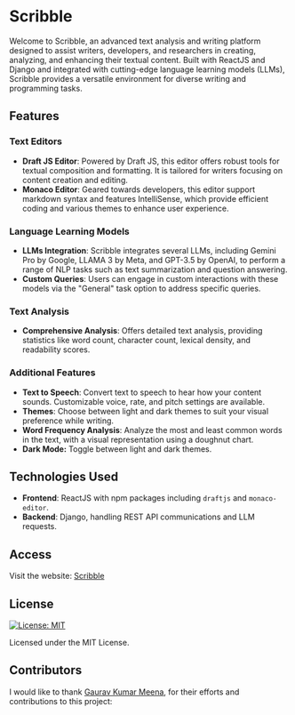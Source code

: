 # Scribble

Welcome to Scribble, an advanced text analysis and writing platform designed to assist writers, developers, and researchers in creating, analyzing, and enhancing their textual content. Built with ReactJS and Django and integrated with cutting-edge language learning models (LLMs), Scribble provides a versatile environment for diverse writing and programming tasks.

## Features

### Text Editors
- **Draft JS Editor**: Powered by Draft JS, this editor offers robust tools for textual composition and formatting. It is tailored for writers focusing on content creation and editing.
- **Monaco Editor**: Geared towards developers, this editor support markdown syntax and features IntelliSense, which provide efficient coding and various themes to enhance user experience.

### Language Learning Models
- **LLMs Integration**: Scribble integrates several LLMs, including Gemini Pro by Google, LLAMA 3 by Meta, and GPT-3.5 by OpenAI, to perform a range of NLP tasks such as text summarization and question answering.
- **Custom Queries**: Users can engage in custom interactions with these models via the "General" task option to address specific queries.

### Text Analysis
- **Comprehensive Analysis**: Offers detailed text analysis, providing statistics like word count, character count, lexical density, and readability scores.

### Additional Features
- **Text to Speech**: Convert text to speech to hear how your content sounds. Customizable voice, rate, and pitch settings are available.
- **Themes**: Choose between light and dark themes to suit your visual preference while writing.
- **Word Frequency Analysis**: Analyze the most and least common words in the text, with a visual representation using a doughnut chart.
- **Dark Mode:** Toggle between light and dark themes.

## Technologies Used
- **Frontend**: ReactJS with npm packages including `draftjs` and `monaco-editor`.
- **Backend**: Django, handling REST API communications and LLM requests.

## Access
Visit the website: [Scribble](https://scribble-farneet.vercel.app/)

## License
[![License: MIT](https://img.shields.io/badge/License-MIT-yellow.svg)](https://opensource.org/licenses/MIT)

Licensed under the MIT License.

## Contributors

I would like to thank [Gaurav Kumar Meena](https://github.com/gauravmeee), for their efforts and contributions to this project:


